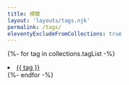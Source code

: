 ```yaml
---
title: 標籤
layout: 'layouts/tags.njk'
permalink: /tags/
eleventyExcludeFromCollections: true
---
```



{%- for tag in collections.tagList -%}
<li class=" inline-block m-2">
  <a class=" text-primary block border p-2 border-primary hover:bg-primary hover:text-white" href="/tags/{{ tag }}/">{{ tag }}</a>
</li>
{%- endfor -%}